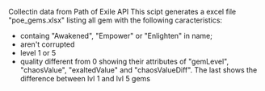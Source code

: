 Collectin data from Path of Exile API
This scipt generates a excel file "poe_gems.xlsx" listing all gem with the following caracteristics:
 - containg "Awakened", "Empower" or "Enlighten" in name;
 - aren't corrupted
 - level 1 or 5
 - quality different from 0
showing their attributes of "gemLevel", "chaosValue", "exaltedValue" and "chaosValueDiff". The last shows the difference between lvl 1 and lvl 5 gems
